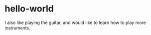 # hello-world

I also like playing the guitar, and would like to learn how to play more instruments.
